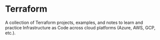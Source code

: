 # Terraform
A collection of Terraform projects, examples, and notes to learn and practice Infrastructure as Code across cloud platforms (Azure, AWS, GCP, etc.).
